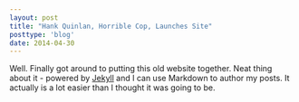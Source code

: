 ```yaml
---
layout: post
title: "Hank Quinlan, Horrible Cop, Launches Site"
posttype: 'blog'
date: 2014-04-30
---
```


Well. Finally got around to putting this old website together. Neat thing about it - powered by [Jekyll](http://jekyllrb.com) and I can use Markdown to author my posts. It actually is a lot easier than I thought it was going to be.
